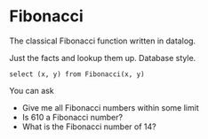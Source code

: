 # Fibonacci

The classical Fibonacci function written in datalog.

Just the facts and lookup them up. Database style. 

`select (x, y) from Fibonacci(x, y)`

You can ask
- Give me all Fibonacci numbers within some limit
- Is 610 a Fibonacci number?
- What is the Fibonacci number of 14?

